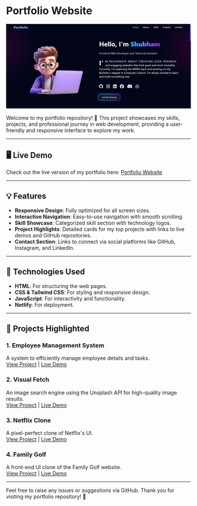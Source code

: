 # Portfolio Website

![Portfolio Screenshot](/public/assets/images/screenshot.png)

Welcome to my portfolio repository! 🚀 This project showcases my skills, projects, and professional journey in web development, providing a user-friendly and responsive interface to explore my work.

---

## 🖥️ Live Demo
Check out the live version of my portfolio here: [Portfolio Website](https://shubhamdixit.netlify.app/)

---

## 💡 Features
- **Responsive Design**: Fully optimized for all screen sizes.
- **Interactive Navigation**: Easy-to-use navigation with smooth scrolling.
- **Skill Showcase**: Categorized skill section with technology logos.
- **Project Highlights**: Detailed cards for my top projects with links to live demos and GitHub repositories.
- **Contact Section**: Links to connect via social platforms like GitHub, Instagram, and LinkedIn.

---

## 🚀 Technologies Used
- **HTML**: For structuring the web pages.
- **CSS & Tailwind CSS**: For styling and responsive design.
- **JavaScript**: For interactivity and functionality.
- **Netlify**: For deployment.

---

## 📌 Projects Highlighted
### 1. Employee Management System  
A system to efficiently manage employee details and tasks.  
[View Project](https://github.com/shubhamdixit2555/EMS) | [Live Demo](https://ems-live-demo-link.netlify.app)

### 2. Visual Fetch  
An image search engine using the Unsplash API for high-quality image results.  
[View Project](https://github.com/shubhamdixit2555/Visual-Fetch) | [Live Demo](https://visual-fetch-demo-link.netlify.app)

### 3. Netflix Clone  
A pixel-perfect clone of Netflix's UI.  
[View Project](https://github.com/shubhamdixit2555/Netflix-Clone) | [Live Demo](https://netflix-clone-demo-link.netlify.app)

### 4. Family Golf  
A front-end UI clone of the Family Golf website.  
[View Project](https://github.com/shubhamdixit2555/Family-Golf) | [Live Demo](https://family-golf-demo-link.netlify.app)

---

Feel free to raise any issues or suggestions via GitHub. Thank you for visiting my portfolio repository! 🌟
